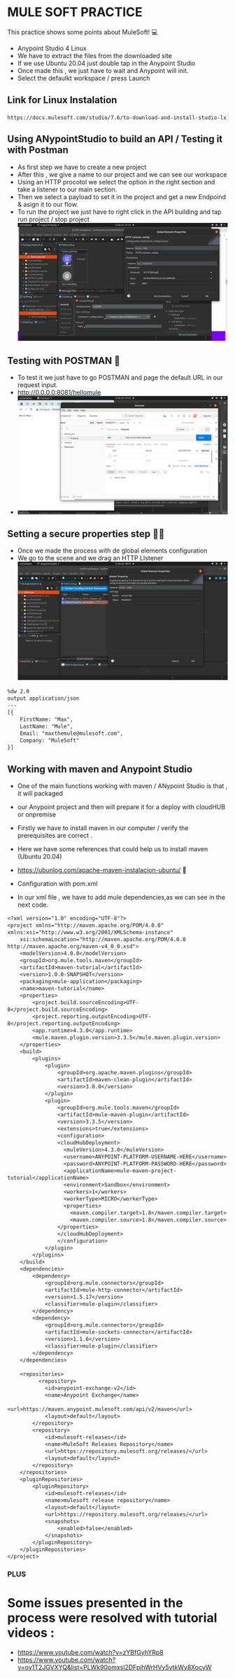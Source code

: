 # MULE SOFT PRACTICE

This practice shows some points about MuleSoft! 💻

 - Anypoint Studio 4 Linux
 - We have to extract the files from the downloaded site
 - If we use Ubuntu 20.04 just double tap in the Anypoint Studio 
 - Once made this , we just have to wait and Anypoint will init.
 - Select the defaulkt workspace / press Launch

## Link for Linux Instalation
`https://docs.mulesoft.com/studio/7.6/to-download-and-install-studio-lx`
    

## Using ANypointStudio to build an API / Testing it with Postman
  - As first step we have to create a new project 
  - After this , we give a name to our project and we can see our workspace 
  - Using an HTTP procotol we select the option in the right section and take a listener to our main section.
  - Then we select a payload to set it in the project and get a new Endpoind & asign it to our flow.
  - To run the project we just have to right click in the API building and tap run project / stop project
![](https://github.com/ddaniuwu/mule-soft-practice/blob/main/Captura%20de%20pantalla%20de%202021-10-12%2001-24-21.png)
## Testing with POSTMAN  🧪
  - To test it we just have to go POSTMAN and page the default URL in our request input.
  - http://0.0.0.0:8081/hellomule
- ![MulesoftTest](https://github.com/ddaniuwu/mule-soft-practice/blob/main/Captura%20de%20pantalla%20de%202021-10-12%2001-32-40.png)

## Setting a secure properties step 👩‍💻
- Once we made the process with de global elements configuration 
- We go to the scene and we drag an HTTP LIstener
![](https://github.com/ddaniuwu/mule-soft-practice/blob/main/Captura%20de%20pantalla%20de%202021-10-12%2008-43-33.png)

```
%dw 2.0
output application/json
---
[{
	FirstName: "Max",
	LastName: "Mule",
	Email: "maxthemule@mulesoft.com",
	Company: "MuleSoft"
}]

```
## Working with maven and Anypoint Studio
- One of the main functions working with maven / ANypoint Studio is that , it will packaged 
- our Anypoint project and then will prepare it for a deploy with cloudHUB or onpremise 

- Firstly we have to install maven in our computer / verify the prerequisites are correct .
- Here we have some references that could help us to install maven (Ubuntu 20.04)
- https://ubunlog.com/apache-maven-instalacion-ubuntu/  🤝

- Configuration with pom.xml 
- In our xml file , we have to add mule dependencies,as we can see in the next code.
```
<?xml version="1.0" encoding="UTF-8"?>
<project xmlns="http://maven.apache.org/POM/4.0.0" xmlns:xsi="http://www.w3.org/2001/XMLSchema-instance"
	xsi:schemaLocation="http://maven.apache.org/POM/4.0.0 http://maven.apache.org/maven-v4_0_0.xsd">
	<modelVersion>4.0.0</modelVersion>
	<groupId>org.mule.tools.maven</groupId>
	<artifactId>maven-tutorial</artifactId>
	<version>1.0.0-SNAPSHOT</version>
	<packaging>mule-application</packaging>
	<name>maven-tutorial</name>
	<properties>
		<project.build.sourceEncoding>UTF-8</project.build.sourceEncoding>
		<project.reporting.outputEncoding>UTF-8</project.reporting.outputEncoding>
		<app.runtime>4.3.0</app.runtime>
		<mule.maven.plugin.version>3.3.5</mule.maven.plugin.version>
	</properties>
	<build>
		<plugins>
			<plugin>
				<groupId>org.apache.maven.plugins</groupId>
				<artifactId>maven-clean-plugin</artifactId>
				<version>3.0.0</version>
			</plugin>
			<plugin>
				<groupId>org.mule.tools.maven</groupId>
				<artifactId>mule-maven-plugin</artifactId>
				<version>3.3.5</version>
				<extensions>true</extensions>
				<configuration>
				<cloudHubDeployment>
			      <muleVersion>4.3.0</muleVersion>
			      <username>ANYPOINT-PLATFORM-USERNAME-HERE</username>
			      <password>ANYPOINT-PLATFORM-PASSWORD-HERE</password>
			      <applicationName>mule-maven-project-tutorial</applicationName>
			      <environment>Sandbox</environment>   
			      <workers>1</workers>
			      <workerType>MICRO</workerType>
			      <properties>
				    <maven.compiler.target>1.8</maven.compiler.target>
				    <maven.compiler.source>1.8</maven.compiler.source>
				</properties>
			    </cloudHubDeployment>
				</configuration>
			</plugin>
		</plugins>
	</build>
	<dependencies>
        <dependency>
            <groupId>org.mule.connectors</groupId>
            <artifactId>mule-http-connector</artifactId>
            <version>1.5.17</version>
            <classifier>mule-plugin</classifier>
        </dependency>
        <dependency>
            <groupId>org.mule.connectors</groupId>
            <artifactId>mule-sockets-connector</artifactId>
            <version>1.1.6</version>
            <classifier>mule-plugin</classifier>
        </dependency>
	</dependencies>

	<repositories>
          <repository>
            <id>anypoint-exchange-v2</id>
            <name>Anypoint Exchange</name>
            <url>https://maven.anypoint.mulesoft.com/api/v2/maven</url>
            <layout>default</layout>
        </repository>
        <repository>
            <id>mulesoft-releases</id>
            <name>MuleSoft Releases Repository</name>
            <url>https://repository.mulesoft.org/releases/</url>
            <layout>default</layout>
        </repository>
    </repositories>
    <pluginRepositories>
        <pluginRepository>
            <id>mulesoft-releases</id>
            <name>mulesoft release repository</name>
            <layout>default</layout>
            <url>https://repository.mulesoft.org/releases/</url>
            <snapshots>
                <enabled>false</enabled>
            </snapshots>
        </pluginRepository>
    </pluginRepositories>
</project>
```

### PLUS
# Some issues presented in the process were resolved with tutorial videos :
- https://www.youtube.com/watch?v=zYBfGyhYRp8
- https://www.youtube.com/watch?v=oy1T2JGVXYQ&list=PLWk90omxsl2DFpjhWrHVy5vtkWy8XocyW

